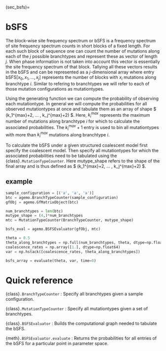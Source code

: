 (sec_bsfs)=
# bSFS


The block-wise site frequency spectrum or bSFS is a frequency spectrum of site frequency spectrum counts in short blocks of a fixed length. For each such block of sequence one can count the number of mutations along each of the $j$ possible branchtypes and represent these as vector of length $j$. When phase information is not taken into account this vector is essentially the site frequency spectrum of that block. Tallying all these vectors results in the bSFS and can be represented as a $j$-dimensional array where entry bSFS$[x_0,x_1,...,x_j]$ represents the number of blocks with $x_i$ mutations along branchtype $i$. Similar to refering to branchtypes we will refer to each of those mutation configurations as mutationtypes.

Using the generating function we can compute the probability of observing each mutationtype. In general we will compute the probabilities for all observed mutationtypes at once and tabulate them as an array of shape $ (k_1^{max}+2, ... , k_j^{max}+2) $. Here, $k_i^{max}$ represents the maximum number of mutations along branchtype $i$ for which to calculate the associated probabilities. The $k_i^{max}+1$ entry is used to bin all mutationtypes with more than $k_i^{max}$ mutations along branchtype $i$.

To calculate the bSFS under a given structured coalescent model first specify the coalescent model. Then specify all mutationtypes for which the associated probabilities need to be tabulated using the {class}`.MutationTypeCounter`. Here mutype_shape refers to the shape of the final array and is thus defined as $ (k_1^{max}+2, ... , k_j^{max}+2) $.

## example 

```python
sample_configuration = [('a', 'a', 'a')]
btc = agemo.BranchTypeCounter(sample_configuration)
gfObj = agemo.GfMatrixObject(btc)

num_branchtypes = len(btc)
mutype_shape = (4,)*num_branchtypes
mtc = MutationTypeCounter(BranchTypeCounter, mutype_shape)

bsfs_eval = agemo.BSFSEvaluator(gfObj, mtc)

theta = 0.5
theta_along_branchtypes = np.full(num_branchtypes, theta, dtype=np.float64)
coalescence_rates = np.array([1.], dtype=np.float64)
var = np.hstack([coalescence_rates, theta_along_branchtypes])

bsfs_array = evaluate(theta, var, time=0)
```

# Quick reference


{class}`.BranchTypeCounter`
: Specify all branchtypes given a sample configuration.

{class}`.MutationTypeCounter`
: Specify all mutationtypes given a set of branchtypes.

{class}`.BSFSEvaluator`
: Builds the computational graph needed to tabulate the bSFS.

{meth}`.BSFSEvaluator.evaluate`
: Returns the probabilities for all entries of the bSFS for a particular point in parameter space.